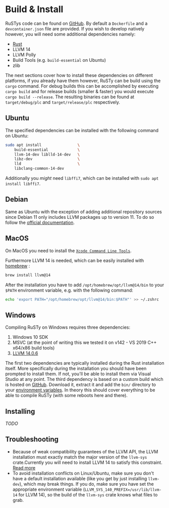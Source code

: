 # Build & Install

RuSTys code can be found on [GitHub](https://github.com/PLC-lang/rusty).
By default a `Dockerfile` and a `devcontainer.json` file are provided. If you wish to develop natively
however, you will need some additional dependencies namely:

- [Rust](https://www.rust-lang.org/tools/install)
- LLVM 14
- LLVM Polly
- Build Tools (e.g. `build-essential` on Ubuntu)
- zlib

The next sections cover how to install these dependencies on different platforms, if you already have them
however, RuSTy can be build using the `cargo` command. For debug builds this can be accomplished by executing
`cargo build` and for release builds (smaller & faster) you would execute `cargo build --release`. The
resulting binaries can be found at `target/debug/plc` and `target/release/plc` respectively.

## Ubuntu

The specified dependencies can be installed with the following command on Ubuntu:

```bash
sudo apt install                \
    build-essential             \
    llvm-14-dev liblld-14-dev   \
    libz-dev                    \
    lld                         \
    libclang-common-14-dev
```
Additionally you _might_ need `libffi7`, which can be installed with `sudo apt install libffi7`.

## Debian

Same as Ubuntu with the exception of adding additional repository sources since Debian 11 only includes LLVM packages up to version 11.
To do so follow the [official documentation](https://apt.llvm.org/).

## MacOS

On MacOS you need to install the [`Xcode Command Line Tools`](https://developer.apple.com/downloads/).

Furthermore LLVM 14 is needed, which can be easily installed with [homebrew](https://brew.sh) :

```bash
brew install llvm@14
````

After the installation you have to add `/opt/homebrew/opt/llvm@14/bin` to your `$PATH` environment variable, e.g. with the following command:

```bash
echo 'export PATH="/opt/homebrew/opt/llvm@14/bin:$PATH"' >> ~/.zshrc
```

## Windows
Compiling RuSTy on Windows requires three dependencies:
1. Windows 10 SDK
2. MSVC (at the point of writing this we tested it on v142 - VS 2019 C++ x64/x86 build tools)
3. [LLVM 14.0.6](https://github.com/PLC-lang/llvm-package-windows/releases/tag/v14.0.6)

The first two dependencies are typically installed during the Rust installation itself. More specifically during the
installation you should have been prompted to install them. If not, you'll be able to install them via Visual Studio at any point.
The third dependency is based on a custom build which is hosted on [GitHub](https://github.com/PLC-lang/llvm-package-windows/releases/tag/v14.0.6).
Download it, extract it and add the `bin/` directory to your [environment variables](https://docs.oracle.com/en/database/oracle/machine-learning/oml4r/1.5.1/oread/creating-and-modifying-environment-variables-on-windows.html).
In theory this should cover everything to be able to compile RuSTy (with some reboots here and there).

## Installing

_TODO_

## Troubleshooting

- Because of weak compatibility guarantees of the LLVM API, the LLVM installation must exactly match the
major version of the `llvm-sys` crate.Currently you will need to install LLVM 14 to satisfy this constraint.
[Read more](https://crates.io/crates/llvm-sys)
- To avoid installation conflicts on Linux/Ubuntu, make sure you don't have a default installation available
(like you get by just installing `llvm-dev`), which may break things. If you do, make sure you have set
the appropriate environment variable (`LLVM_SYS_140_PREFIX=/usr/lib/llvm-14` for LLVM 14), so
the build of the `llvm-sys` crate knows what files to grab.
